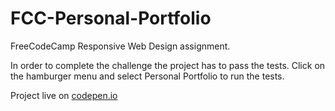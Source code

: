 # FCC-Personal-Portfolio
FreeCodeCamp Responsive Web Design assignment.

In order to complete the challenge the project has to pass the tests.
Click on the hamburger menu and select Personal Portfolio to run the tests.

Project live on [codepen.io](https://codepen.io/lukino999/full/OKbjLy)
